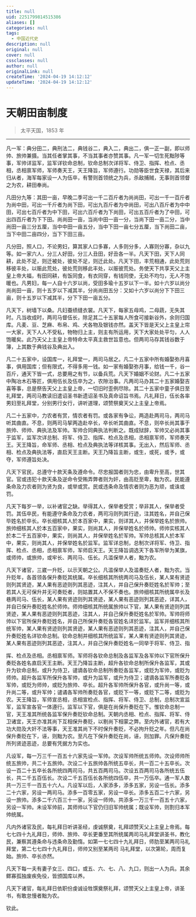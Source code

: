 ```yaml
---
title: null
uid: 2251799814515386
aliases: []
categories: null
tags:
  - 中国近代史
description: null
original: null
cover: null
cssclasses: null
author: null
originalLink: null
createTime: '2024-04-19 14:12:12'
updateTime: '2024-04-19 14:12:12'
---
```


# 天朝田亩制度

> 太平天国，1853 年
***

凡一军：典分田二，典刑法二，典钱谷二，典入二，典出二，俱一正一副，即以师帅、旅帅兼摄。当其任者掌其事，不当其事者亦赞其事。凡一军一切生死黜陟等事，军帅详监军，监军详钦命总制，钦命总制次详将军、侍卫、指挥、检点、丞相，丞相禀军师，军师奏天王，天王降旨，军师遵行。功勋等臣世食天禄，其后来归从者，海军每家设一人为伍卒，有警则首领统之为兵，杀敌捕贼，无事则首领督之为农，耕田奉尚。

凡田分九等：其田一亩，早晚二季可出一千二百斤者为尚尚田，可出一千一百斤者为尚中田，可出一千斤者为尚下田，可出九百斤者为中尚田，可出八百斤者为中中田，可出七百斤者为中下田，可出六百斤者为下尚田，可出五百斤者为了中田，可出四百斤者为下下田。尚尚田一亩，当尚中田一亩一分，当尚下田一亩二分，当中尚田一亩三分五厘，当中中田一亩五分，当中下田一亩七分五厘，当下尚田二亩，当下中田二亩四分，当下下田三亩。

凡分田，照人口，不论男妇，算其家人口多寡，人多则分多，人寡则分寡，杂以九等。如一家六人，分三人好田，分三人丑田，好丑各一半。凡天下田，天下人同耕，此处不足，则迁被处，彼处不足，则迁此处。凡天下田，丰荒相通，此处荒则移彼丰处，以赈此荒处，彼处荒则移此丰处，以赈彼荒处。务使天下共享天父上主皇上帝大福，有田同耕，有饭同食，有衣同穿，有钱同使，无处不均匀，无人不饱暖也。凡男妇，每一人自十六岁以尚，受田多瑜十五岁以下一半。如十六岁以尚分尚尚田一亩，则十五岁以下减其半，分尚尚田五分：又如十六岁以尚分下下田三亩，则十五岁以下减其半，分下下田一亩五分。

凡天下，树墙下以桑。凡妇蚕绩缝衣裳。凡天下，每家五母鸡，二母蔬，无失其时。凡当收成时，两司马督伍长，除足其二十五家每人所食可接新谷外，余则归国库。凡麦、豆、芝麻、布帛、鸡、犬各物及银钱亦然。盖天下皆是天父上主皇上帘一大家，天下人人不受私，物物归上主，则主有所运用，天下大家处处平匀，人人饱暖矣。此乃天父上主皇上帝特命太平真主救世旨意也。但两司马存其钱谷数于簿，上其数于典钱谷及典出入。

凡二十五家中，设国库一，礼拜堂一，两司马居之。凡二十五家中所有婚娶弥月喜事，俱用国库；但有限式，不得多用一钱。如一家有婚娶弥月事，给钱一千，谷一百斤，通天下皆一式，总要用之有节，以备兵荒。凡天下婚姻不论财。凡二十五家中陶冶木石等匠，俱用伍长及伍卒为之，农隙治事。凡两司马办其二十五家婚娶吉喜等事，总是祭告天父上主皇上帝，一切旧时歪例尽除。其二十五家中童子俱日至礼拜堂，两司马教读旧遣诏圣书新遗诏圣书及真命诏旨书焉。凡礼拜日，伍长各率男妇至礼拜堂，分别男行女行，讲听道理，颂赞祭奠天父上主皇上帝焉。

凡二十五家中，力农者有赏，情农者有罚。或各家有争讼，两造赴两司马，两司马听其曲直。不息，则两司马挈两造赴卒长，卒长听其曲直。不息，则卒长尚其事于旅帅、师帅、典执法及军帅。军帅合同典执法判断之。既成狱辞，军帅又必尚其事于监军，监军次详总制、将军、侍卫、指挥、检点及丞相，丞相禀军师，军师奏天王。天王降旨，命军师、丞相、检点及典执法等详核其事。无出入，然后军师、丞相、检点及典执法等，直启天王主断。天王乃降旨主断，或生，或死，或予，或夺，军师遵旨处决。

凡天下官民，总遵守十款天条及遵命令。尽忠报国者则为忠，由卑升至高，世其官。官或违犯十款天条及逆命令受贿弄弊者则为奸，由高贬至卑，黜为农。民能遵条命及力农者则为贤为良，或举或赏。民或违条命及情农者则为恶为顽，或诛或罚。

凡天下每岁一举，以补诸官之缺。举得其人，保举者受赏；举非其人，保举者受罚。其伍卒民，有能遵守条命及力农者，两司冯则列其行迹，注其姓名，并自己保毕姓名於卒长。卒长细核其人於本百家中，果实，则详其人，并保举姓名於旅帅。旅帅细核其人於本五百家中，果实，则尚其人，并保举姓名於师帅。师帅实核其人於本二千五百家中，果实，则尚其人，并保举姓名於军帅。军帅总核其人於本军中，果实，则尚其人，并保举姓名於监军。监军详总制，总制次详将军、侍卫、指挥、检点、丞相，丞相禀军师，军师启天王。天王降旨调选天下各军所举为某旗，或师帅，或旅帅，或牢长、两司马、伍长。凡滥保举人者，黜为农。

凡天下诸官，三崴一升贬，以示天朝之公。凡滥保举人及滥奏贬人者，黜为农。当升贬年，各首领各保升奏贬其统属。卒长细核其所统两司马及伍长，某人杲有贤迹则列其贤迹，某人果有恶迹则列其恶迹，注其人，并自己保升奏贬姓名於军帅；至若其人无可保升并无可奏贬者，则姑置其人不保不奏也。旅帅细核其所统属卒长及巷两司马、伍长，某人果有贤迹则列其贤迹，某人果有恶迹则列其恶迹，详其人，并自已保升奏贬姓名於师帅。师帅细核其所统属旅帅以下官，某人果有贤迹则列其贤迹，某人果有恶迹则列其恶迹，注其人，并自己保升奏贬姓名於军帅。军帅将师帅以下官所保升奏贬姓名，并自己所保升奏贬各官姓名详於监军。监军并细核其所统军帅，某人果有贤迹则列其贤迹，某人果有恶迹则列其恶迹，注其人，并自己保升奏贬姓名详钦命总制。钦命总制并细核其所统监军，某人果有贤迹则列其贤迹，某人果有恶迹则列其恶迹，注其人，并自己保升奏贬姓名一同举于将军、侍卫、指

挥、检点及丞相。丞相禀军师。军师将各钦命总制及各监军及各军帅以下官所保升奏贬各姓名直启天王主断。天王乃降旨主断，超升各钦命总制所保升各监军，其或升为钦命总制，或升为侍卫，谴谪各钦命总制所奏贬各监军，或贬为军帅，或贬为师帅。超升各监军所保升各军帅，或升为监军，或升为侍卫；谴谪各监军所奏贬各军帅，或贬为师帅，或贬为旅帅、卒长。超升各军帅所保升各官，或升尚一等，或升尚二等，或升军帅；谴谲各军帅所奏贬各官，或贬下一等，或贬下二等，或贬为农。天王降旨，军师宣丞相，丞相宣检点、指挥、将军、侍卫、总制，总制次宣监军，监军宣各官一体遵行。监军以下官，俱是在尚保升奏贬在下。惟钦命总制一官，天王准其所统各监军保升奏贬钦命总制。天朝内丞相、检点、指挥、将军、侍卫诸宜，天王亦准其尚下互相保升奏贬，以剔尚下相蒙之弊。至内外诸官，若有大功大勋及大奸不法等事，天王准其尚下不时保升奏贬，不必拘升贬之年。但凡在尚保升奏贬在下，诬，则黜为农。至凡在下保升奏贬在尚，诬，则加罪。凡保升奏贬所列贤迹恶迹，总要有凭据方为实也。

凡设军，每一万三千一百五十六家先设一军帅。次设军帅所统五师帅。次设师帅所统五旅帅，共二十五旅帅。次设二十五旅帅各所统五卒长，共一百二十五卒长。次设一百二十五卒长各所统四两司马，共五百两司马。次设五百两司马各所统五伍长，共二千五百伍长。次设二千五百伍长各所统四伍卒，共一万伍卒。通一军人数共一万三千一百五十六人。凡设军以后，人家添多，添多五家，另设一伍长。添多二十六家，另设一两司马。添多一百零五家，另设一卒长。添多五百二十六家，另设一旅帅。添多二千六百三十一家，另设一师帅。共添多一万三千一百五十六家，另设一军帅。未设军帅前，其师帅以下官仍归旧军帅统属；既设军帅，则割归本军帅统属。

凡内外诸官及民，每礼拜日听讲圣经，虔诚祭奠，礼拜颂赞天父上主皇上帝焉。每七七四十九礼拜日，师帅、旅帅、卒长更番至其所统属两司马礼拜堂讲圣书，教化民，兼察其遵条命与违条命及勤惰。如第一七七四十九礼拜日，师肋至某两司马礼拜堂，第二七七四十九礼拜日，师帅又别至某两司 马礼拜堂，以次第轮，周而复始。旅帅、卒长亦然。

凡天下每一夫有妻子女三、四口，或五、六、七、八、九口，则出一人为兵。其余鳏寡孤独废疾免役，皆颁国库以养。

凡天下诸官，每礼拜日依职份虔诚设牲馔奠祭礼拜，颂赞天父上主皇上帝，讲圣书，有敢怠慢者黜为农。

钦此。
